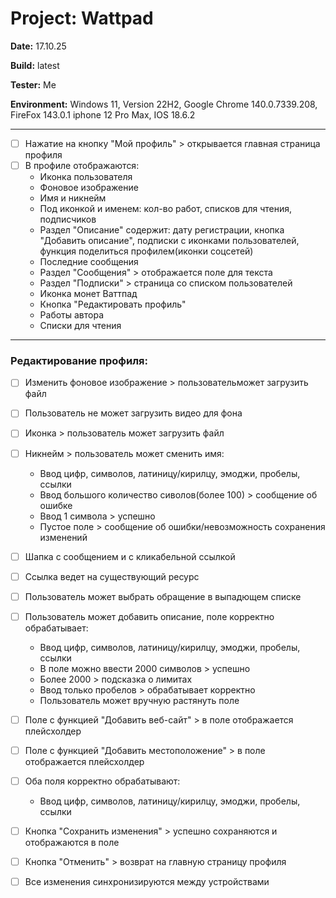 # Project: Wattpad 

**Date:** 17.10.25

**Build:** latest

**Tester:** Me

**Environment:** 
Windows 11, Version 22H2, Google Chrome 140.0.7339.208, FireFox 143.0.1
iphone 12 Pro Max, IOS 18.6.2

---

- [ ] Нажатие на кнопку "Мой профиль" > открывается главная страница профиля 
- [ ] В профиле отображаются:
    * Иконка пользователя
    * Фоновое изображение
    * Имя и никнейм
    * Под иконкой и именем: кол-во работ, списков для чтения, подписчиков
    * Раздел "Описание" содержит: дату регистрации, кнопка "Добавить описание", подписки с иконками пользователей, функция поделиться профилем(иконки соцсетей)
    * Последние сообщения 
    * Раздел "Сообщения" > отображается поле для текста
    * Раздел "Подписки" > страница со списком пользователей
    * Иконка монет Ваттпад
    * Кнопка "Редактировать профиль"
    * Работы автора
    * Списки для чтения

---

### Редактирование профиля:
- [ ] Изменить фоновое изображение > пользовательможет загрузить файл
- [ ] Пользователь не может загрузить видео для фона
- [ ] Иконка > пользователь может загрузить файл
- [ ] Никнейм > пользователь может сменить имя:
   * Ввод цифр, символов, латиницу/кирилцу, эмоджи, пробелы, ссылки
   * Ввод большого количество сиволов(более 100) > сообщение об ошибке
   * Ввод 1 символа > успешно
   * Пустое поле > сообщение об ошибки/невозможность сохранения изменений

- [ ] Шапка с сообщением и с кликабельной ссылкой
- [ ] Ссылка ведет на существующий ресурс
- [ ] Пользователь может выбрать обращение в выпадющем списке
- [ ] Пользователь может добавить описание, поле корректно обрабатывает:
    *  Ввод цифр, символов, латиницу/кирилцу, эмоджи, пробелы, ссылки
    *  В поле можно ввести 2000 символов > успешно
    *  Более 2000 > подсказка о лимитах
    *  Ввод только пробелов > обрабатывает корректно
    *  Пользователь может вручную растянуть поле
- [ ] Поле с функцией "Добавить веб-сайт" > в поле отображается плейсхолдер
- [ ] Поле с функцией "Добавить местоположение" > в поле отображается плейсхолдер
- [ ] Оба поля корректно обрабатывают:
    *  Ввод цифр, символов, латиницу/кирилцу, эмоджи, пробелы, ссылки
- [ ] Кнопка "Сохранить изменения" > успешно сохраняются и отображаются в поле
- [ ] Кнопка "Отменить" > возврат на главную страницу профиля
- [ ] Все изменения синхронизируются между устройствами


      
      

      

